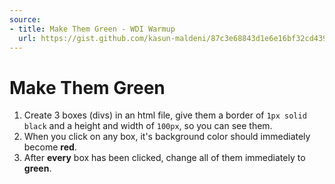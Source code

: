 ```yaml
---
source:
- title: Make Them Green - WDI Warmup
  url: https://gist.github.com/kasun-maldeni/87c3e68843d1e6e16bf32cd4398f7d86
---
```


# Make Them Green

1. Create 3 boxes (divs) in an html file, give them a border of `1px solid
   black` and a height and width of `100px`, so you can see them.
2. When you click on any box, it's background color should immediately become
   **red**.
3. After **every** box has been clicked, change all of them immediately to
   **green**.
